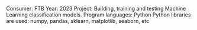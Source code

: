 Consumer:                   FTB
Year:                       2023
Project:                    Building, training and testing Machine Learning classification models.
Program languages:          Python
Python libraries are used: 	numpy, pandas, sklearn, matplotlib, seaborn, etc
